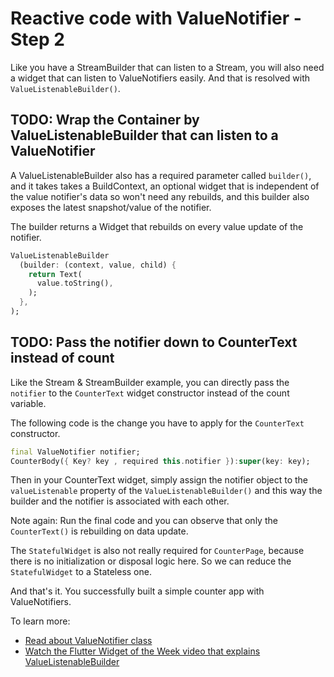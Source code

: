 # Reactive code with ValueNotifier - Step 2

Like you have a StreamBuilder that can listen to a Stream, you will also need a widget that can listen to
ValueNotifiers easily. And that is resolved with `ValueListenableBuilder()`. 

## TODO: Wrap the Container by ValueListenableBuilder that can listen to a ValueNotifier
A ValueListenableBuilder also has a required parameter called `builder()`, and it takes takes a BuildContext, an optional widget that is independent of the value notifier's
data so won't need any rebuilds, and this builder also exposes the latest snapshot/value of the notifier.

The builder returns a Widget that rebuilds on every value update of the notifier.

```dart
ValueListenableBuilder
  (builder: (context, value, child) {
    return Text(
      value.toString(),
    );
  },
);
```

## TODO: Pass the notifier down to CounterText instead of count

Like the Stream & StreamBuilder example, you can directly pass the `notifier` to the `CounterText`
widget constructor instead of the count variable.

The following code is the change you have to apply for the `CounterText` constructor.
```dart
final ValueNotifier notifier;
CounterBody({ Key? key , required this.notifier }):super(key: key);
```

Then in your CounterText widget, simply assign the notifier object to the `valueListenable` property of the `ValueListenableBuilder()`
and this way the builder and the notifier is associated with each other.

Note again: Run the final code and you can observe that only the `CounterText()` is rebuilding on data update.

The `StatefulWidget` is also not really required for `CounterPage`, because there is no
initialization or disposal logic here. So we can reduce the `StatefulWidget` to a Stateless one. 

And that's it. You successfully built a simple counter app with ValueNotifiers. 

To learn more: 
* [Read about ValueNotifier class](https://api.flutter.dev/flutter/foundation/ValueNotifier-class.html)
* [Watch the Flutter Widget of the Week video that explains ValueListenableBuilder](https://api.flutter.dev/flutter/widgets/ValueListenableBuilder-class.html)